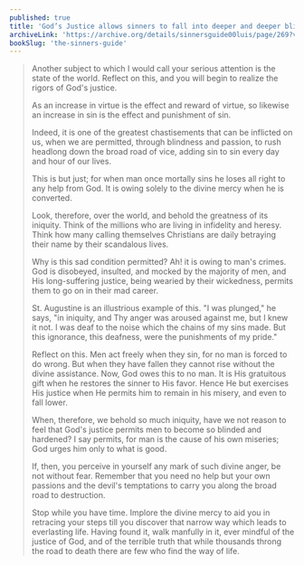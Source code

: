 ```yaml
---
published: true
title: 'God’s Justice allows sinners to fall into deeper and deeper blindness and destruction'
archiveLink: 'https://archive.org/details/sinnersguide00luis/page/269?view=theater'
bookSlug: 'the-sinners-guide'
---
```


> Another subject to which I would call your serious attention is the state of the world. Reflect on this, and you will begin to realize the rigors of God's justice.
>
> As an increase in virtue is the effect and reward of virtue, so likewise an increase in sin is the effect and punishment of sin.
>
> Indeed, it is one of the greatest chastisements that can be inflicted on us, when we are permitted, through blindness and passion, to rush headlong down the broad road of vice, adding sin to sin every day and hour of our lives.
>
> This is but just; for when man once mortally sins he loses all right to any help from God. It is owing solely to the divine mercy when he is converted.
>
> Look, therefore, over the world, and behold the greatness of its iniquity. Think of the millions who are living in infidelity and heresy. Think how many calling themselves Christians are daily betraying their name by their scandalous lives.
>
> Why is this sad condition permitted? Ah! it is owing to man's crimes. God is disobeyed, insulted, and mocked by the majority of men, and His long-suffering justice, being wearied by their wickedness, permits them to go on in their mad career.
>
> St. Augustine is an illustrious example of this. "I was plunged," he says, "in iniquity, and Thy anger was aroused against me, but I knew it not. I was deaf to the noise which the chains of my sins made. But this ignorance, this deafness, were the punishments of my pride."
>
> Reflect on this. Men act freely when they sin, for no man is forced to do wrong. But when they have fallen they cannot rise without the divine assistance. Now, God owes this to no man. It is His gratuitous gift when he restores the sinner to His favor. Hence He but exercises His justice when He permits him to remain in his misery, and even to fall lower.
>
> When, therefore, we behold so much iniquity, have we not reason to feel that God's justice permits men to become so blinded and hardened? I say permits, for man is the cause of his own miseries; God urges him only to what is good.
>
> If, then, you perceive in yourself any mark of such divine anger, be not without fear. Remember that you need no help but your own passions and the devil's temptations to carry you along the broad road to destruction.
>
> Stop while you have time. Implore the divine mercy to aid you in retracing your steps till you discover that narrow way which leads to everlasting life. Having found it, walk manfully in it, ever mindful of the justice of God, and of the terrible truth that while thousands throng the road to death there are few who find the way of life.
